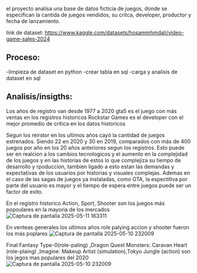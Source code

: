 el proyecto analisa una base de datos ficticia de juegos, donde se especifican la cantida de juegos vendidos, su critca, developer, productor y fecha de lanzamiento.

link de dataset: https://www.kaggle.com/datasets/hosammhmdali/video-game-sales-2024

## Proceso:
-limpieza de dataset en python
-crear tabla en sql
-carga y analisis de dataset en sql

## Analisis/insigths:
Los años de registro van desde 1977 a 2020
gta5 es el juego con más ventas en los registros historicos
Rockstar Games es el developer con el mejor promedio de critica en los datos historicos

Segun los reirstor en los ultimos años cayó la cantidad de juegos estrenados.
Siendo 22 en  2020 y 30 en 2019, comparados con más de 400 juegos por año en los 20 años anteriores segun los registros.
Esto puede ser en realcion a los cambios tecnologicos y el aumento en la complejidad de los juegos y en las historias de estos lo que complejiza su tiempo de desarrollo y rpoduccion, tambien ligado a esto estan las demandas y expectativas de los usuarios por historias y visuales complejas. Ademas en el caso de las sagas de juegos ya instaladas, como GTA, 
la espectitiva por parte del usuario es mayor y el tiempo de espera entre juegos puede ser un factor de exito.

En el registro historico Action, Sport, Shooter son los juegos más popoulares en la mayoria de los mercados
![Captura de pantalla 2025-05-11 163311](https://github.com/user-attachments/assets/436a3d98-b741-49d0-babe-c52971efb971)


En venteas generales los ultimos años role palying accion y shooter fueron los más poplares
![Captura de pantalla 2025-05-10 232009](https://github.com/user-attachments/assets/c3389909-e5e6-4666-b2c8-66ec918bc0fd)

Final Fantasy Type-0(role-paling) ,Dragon Quest Monsters: Caravan Heart (role-plaing) ,Imagine: Makeup Artist (simulation),Tokyo Jungle (action) son los jegos mas populares del 2020
![Captura de pantalla 2025-05-10 232009](https://github.com/user-attachments/assets/b722fb49-bf1d-469b-abbe-ff42808d86db)
